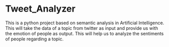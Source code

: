 # Tweet_Analyzer
This is a python project based on semantic analysis in Artificial Intelligence. This will take the data of a topic from twitter as input and provide us with the emotion of people as output. This will help us to analyze the sentiments of people regarding a topic.

